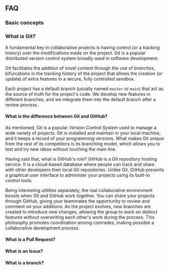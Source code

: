 ## FAQ

### Basic concepts

### What is Git?
A fundamental key in collaborative projects is having control (or a tracking history) over the 
modifications made on the project. Git is a popular distributed version control system broadly 
used in software development.

Git facilitates the addition of novel content through the use of _branches_, 
bifurcations in the tracking history of the project that allows the creation 
(or update) of extra features in a secure, fully controlled sandbox. 

Each project has a default branch (usually named `master` or `main`) that act as the source of truth 
for the project's code. We develop new features in different branches, and we integrate them into the default branch
after a review process.

#### What is the difference between Git and GitHub?
<!---Naming conventions in programming languages is anything but clear. While HTML and CSS describe what the code is about, others like C++ are named after its origin. We have also the case of Java and JavaScript,  -->
As mentioned, Git is a popular _Version Control System_ used to manage a wide variety of projects. Git is installed and maintain in your local machine, and it keeps a record of your programming versions. What makes Git unique from the rest of its competitors is its branching model, which allows you to test and try new ideas without touching the main line. 

Having said that, what is GitHub's role? _GitHub_ is a Git repository hosting service. It is a cloud-based database where people can track and share with other developers their local Git repositories. Unlike Git, GitHub presents a graphical user interface to administer your projects using its built-in control tools. 

Being interesting utilities separately, the real collaborative environment boosts when Git and GitHub work together. You can share your projects through GitHub, giving your teammates the opportunity to review and comment on your additions. As the project evolves, new branches are created to introduce new changes, allowing the group to work on distinct features without overwriting each other's work during the process. This philosophy promotes coordination among comrades, making possible a collaborative development process.

#### What is a Pull Request?

#### What is an Issue?

#### What is a branch? 


